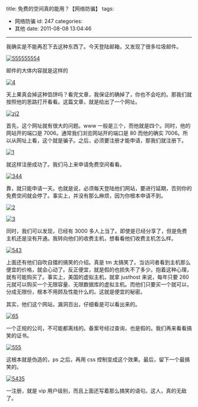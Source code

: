 title: 免费的空间真的能用？【网络防骗】
tags:
  - 网络防骗
id: 247
categories:
  - 其他
date: 2011-08-08 13:04:46

---

我确实是不能再忍下去这种东西了。今天登陆邮箱，又发现了很多垃圾邮件。

[![](https://qxzm-cdn.sapi.work/blog/2011/08/555555554.jpg "555555554")](https://qxzm-cdn.sapi.work/blog/2011/08/555555554.jpg)

邮件的大体内容就是这样的

[![](https://qxzm-cdn.sapi.work/blog/2011/08/4.jpg "4")](https://qxzm-cdn.sapi.work/blog/2011/08/4.jpg)

天上果真会掉这种馅饼吗？看完文章，我保证的确掉了，你也不会吃的。那我们就按照他的思路打开看看。这篇文章，就是给出了一个网址。

[![](https://qxzm-cdn.sapi.work/blog/2011/08/zj2.jpg "zj2")](https://qxzm-cdn.sapi.work/blog/2011/08/zj2.jpg)

首先，这个网址就有很大的问题。www 一般是三个，而他就是四个。同时，他的网站开的端口是 7006。通常我们浏览网站开的端口是 80 而他的确实 7006。所以从网址上看，这个就是骗子。之后，必须要注册才能申请，那我们就注册下。

[![](https://qxzm-cdn.sapi.work/blog/2011/08/1.jpg "1")](https://qxzm-cdn.sapi.work/blog/2011/08/1.jpg)

就这样注册成功了。我们马上来申请免费空间看看。

[![](https://qxzm-cdn.sapi.work/blog/2011/08/344.jpg "344")](https://qxzm-cdn.sapi.work/blog/2011/08/344.jpg)

靠，就只能申请一天。也就是说，必须每天登陆他们网站，要进行延期，否则你的免费空间就会停了。事实上，并没有那么麻烦，因为你根本申请不到。

[![](https://qxzm-cdn.sapi.work/blog/2011/08/2.jpg "2")](https://qxzm-cdn.sapi.work/blog/2011/08/2.jpg)

[![](https://qxzm-cdn.sapi.work/blog/2011/08/3.jpg "3")](https://qxzm-cdn.sapi.work/blog/2011/08/3.jpg)

同时，我们可以发现，已经有 3000 多人上当了。即使是已经分享了，但是免费主机还是没有开通。我转向他们的收费主机，想看看他们收费主机怎么样。

[![](https://qxzm-cdn.sapi.work/blog/2011/08/543.jpg "543")](https://qxzm-cdn.sapi.work/blog/2011/08/543.jpg)

上面还有他们自吹自擂的搞笑的介绍。真是 tm 太搞笑了。当访问者看到主机那么便宜的价格，就会心动了。反正便宜，就是假的也损失不了多少。抱着这种心理，就有可能购买了。事实上，美国的虚拟主机，就拿 justhost 来说，每年只要 260 元就可以购买一个无限容量、无限数据库的虚拟主机。而他们只要买一个就可以，分成无限份，根本不用顾及性能什么的。这就是便宜的秘密。

其实，他们这个网站，漏洞百出，仔细看是可以看出来的。

[![](https://qxzm-cdn.sapi.work/blog/2011/08/65.jpg "65")](https://qxzm-cdn.sapi.work/blog/2011/08/65.jpg)

一个正规的公司，不可能都离线的。备案号经过查询，也是假的。我们再来看看搞笑的证书。

[![](https://qxzm-cdn.sapi.work/blog/2011/08/555.jpg "555")](https://qxzm-cdn.sapi.work/blog/2011/08/555.jpg)

这根本就是伪造的，ps 之后，再用 css 控制变成这个效果。最后，留下一个最搞笑的。

[![](https://qxzm-cdn.sapi.work/blog/2011/08/5435.jpg "5435")](https://qxzm-cdn.sapi.work/blog/2011/08/5435.jpg)

一注册，就是 vip 用户级别，而且上面还写着那么搞笑的语句。这人，真的无敌了。
